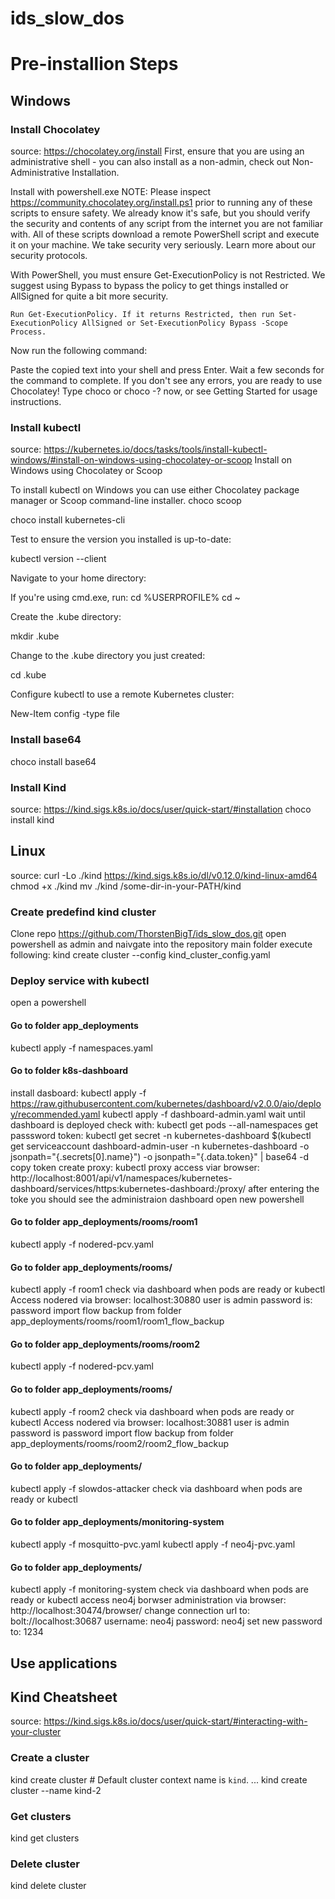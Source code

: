 # ids_slow_dos

# Pre-installion Steps

## Windows
### Install Chocolatey
source: https://chocolatey.org/install
First, ensure that you are using an administrative shell - you can also install as a non-admin, check out Non-Administrative Installation.

Install with powershell.exe
NOTE: Please inspect https://community.chocolatey.org/install.ps1 prior to running any of these scripts to ensure safety. We already know it's safe, but you should verify the security and contents of any script from the internet you are not familiar with. All of these scripts download a remote PowerShell script and execute it on your machine. We take security very seriously. Learn more about our security protocols.

With PowerShell, you must ensure Get-ExecutionPolicy is not Restricted. We suggest using Bypass to bypass the policy to get things installed or AllSigned for quite a bit more security.

    Run Get-ExecutionPolicy. If it returns Restricted, then run Set-ExecutionPolicy AllSigned or Set-ExecutionPolicy Bypass -Scope Process.

Now run the following command:
>
Paste the copied text into your shell and press Enter.
Wait a few seconds for the command to complete.
If you don't see any errors, you are ready to use Chocolatey! Type choco or choco -? now, or see Getting Started for usage instructions.
### Install kubectl 
source: https://kubernetes.io/docs/tasks/tools/install-kubectl-windows/#install-on-windows-using-chocolatey-or-scoop
Install on Windows using Chocolatey or Scoop

To install kubectl on Windows you can use either Chocolatey package manager or Scoop command-line installer.
    choco
    scoop

choco install kubernetes-cli

Test to ensure the version you installed is up-to-date:

kubectl version --client

Navigate to your home directory:

If you're using cmd.exe, run: cd %USERPROFILE%
cd ~

Create the .kube directory:

mkdir .kube

Change to the .kube directory you just created:

cd .kube

Configure kubectl to use a remote Kubernetes cluster:

New-Item config -type file

### Install base64
choco install base64

### Install Kind
source: https://kind.sigs.k8s.io/docs/user/quick-start/#installation
choco install kind

## Linux
source: 
curl -Lo ./kind https://kind.sigs.k8s.io/dl/v0.12.0/kind-linux-amd64
chmod +x ./kind
mv ./kind /some-dir-in-your-PATH/kind

### Create predefind kind cluster
Clone repo https://github.com/ThorstenBigT/ids_slow_dos.git
open powershell as admin and naivgate into the repository main folder 
execute following:
kind create cluster --config kind_cluster_config.yaml

### Deploy service with kubectl
open a powershell
#### Go to folder app_deployments
kubectl apply -f namespaces.yaml 
#### Go to folder k8s-dashboard 
install dasboard:
kubectl apply -f https://raw.githubusercontent.com/kubernetes/dashboard/v2.0.0/aio/deploy/recommended.yaml
kubectl apply -f dashboard-admin.yaml
wait until dashboard is deployed check with: 
kubectl get pods --all-namespaces
get passsword token: 
kubectl get secret -n kubernetes-dashboard $(kubectl get serviceaccount dashboard-admin-user -n kubernetes-dashboard -o jsonpath="{.secrets[0].name}") -o jsonpath="{.data.token}" | base64 -d
copy token
create proxy:
kubectl proxy
access viar browser:
 http://localhost:8001/api/v1/namespaces/kubernetes-dashboard/services/https:kubernetes-dashboard:/proxy/ 
 after entering the toke you should see the administraion dashboard
 open new powershell
#### Go to folder app_deployments/rooms/room1 
kubectl apply -f nodered-pcv.yaml
#### Go to folder app_deployments/rooms/
kubectl apply -f room1 
check via dashboard when pods are ready or kubectl
Access nodered via browser: 
localhost:30880
user is admin
password is: password
import flow backup from folder app_deployments/rooms/room1/room1_flow_backup
#### Go to folder app_deployments/rooms/room2 
kubectl apply -f nodered-pcv.yaml
#### Go to folder app_deployments/rooms/
kubectl apply -f room2
check via dashboard when pods are ready or kubectl
Access nodered via browser: 
localhost:30881
user is admin
password is password
import flow backup from folder app_deployments/rooms/room2/room2_flow_backup
#### Go to folder app_deployments/
kubectl apply -f slowdos-attacker
check via dashboard when pods are ready or kubectl
#### Go to folder app_deployments/monitoring-system
kubectl apply -f mosquitto-pvc.yaml
kubectl apply -f neo4j-pvc.yaml
#### Go to folder app_deployments/
kubectl apply -f monitoring-system
check via dashboard when pods are ready or kubectl
access neo4j borwser administration via browser: 
http://localhost:30474/browser/
change connection url to: bolt://localhost:30687
username: neo4j
password: neo4j
set new password to: 1234

## Use applications

## Kind Cheatsheet
source: https://kind.sigs.k8s.io/docs/user/quick-start/#interacting-with-your-cluster
### Create a cluster
kind create cluster # Default cluster context name is `kind`.
...
kind create cluster --name kind-2
### Get clusters
kind get clusters
### Delete cluster
kind delete cluster

